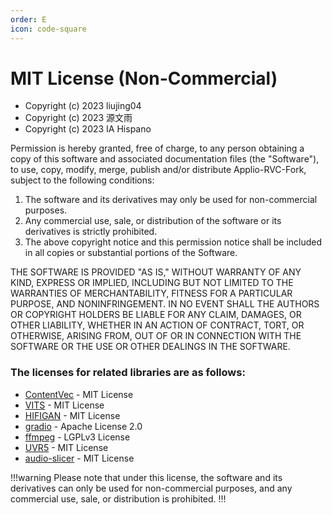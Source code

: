 ```yaml
---
order: E
icon: code-square
---
```


# MIT License (Non-Commercial)

- Copyright (c) 2023 liujing04
- Copyright (c) 2023 源文雨
- Copyright (c) 2023 IA Hispano

Permission is hereby granted, free of charge, to any person obtaining a copy
of this software and associated documentation files (the "Software"), to use,
copy, modify, merge, publish and/or distribute Applio-RVC-Fork, subject to the following conditions:

1. The software and its derivatives may only be used for non-commercial
   purposes.
2. Any commercial use, sale, or distribution of the software or its derivatives
   is strictly prohibited.
3. The above copyright notice and this permission notice shall be included in
   all copies or substantial portions of the Software.

THE SOFTWARE IS PROVIDED "AS IS," WITHOUT WARRANTY OF ANY KIND, EXPRESS OR
IMPLIED, INCLUDING BUT NOT LIMITED TO THE WARRANTIES OF MERCHANTABILITY,
FITNESS FOR A PARTICULAR PURPOSE, AND NONINFRINGEMENT. IN NO EVENT SHALL THE
AUTHORS OR COPYRIGHT HOLDERS BE LIABLE FOR ANY CLAIM, DAMAGES, OR OTHER
LIABILITY, WHETHER IN AN ACTION OF CONTRACT, TORT, OR OTHERWISE, ARISING FROM,
OUT OF OR IN CONNECTION WITH THE SOFTWARE OR THE USE OR OTHER DEALINGS IN THE
SOFTWARE.

### The licenses for related libraries are as follows:
- [ContentVec](https://github.com/auspicious3000/contentvec/blob/main/LICENSE) - MIT License
- [VITS](https://github.com/jaywalnut310/vits/blob/main/LICENSE) - MIT License
- [HIFIGAN](https://github.com/jik876/hifi-gan/blob/master/LICENSE) - MIT License
- [gradio](https://github.com/gradio-app/gradio/blob/main/LICENSE) - Apache License 2.0
- [ffmpeg](https://github.com/FFmpeg/FFmpeg/blob/master/COPYING.LGPLv3) - LGPLv3 License
- [UVR5](https://github.com/Anjok07/ultimatevocalremovergui/blob/master/LICENSE) - MIT License
- [audio-slicer](https://github.com/openvpi/audio-slicer/blob/main/LICENSE) - MIT License

!!!warning 
Please note that under this license, the software and its derivatives can only be used for non-commercial purposes, and any commercial use, sale, or distribution is prohibited.
!!!

